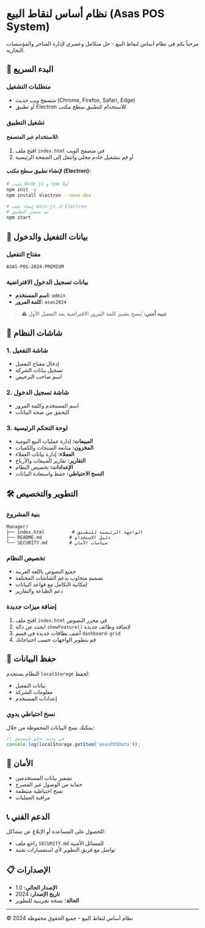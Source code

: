 # نظام أساس لنقاط البيع (Asas POS System)

مرحباً بكم في نظام أساس لنقاط البيع - حل متكامل وعصري لإدارة المتاجر والمؤسسات التجارية.

## 🚀 البدء السريع

### متطلبات التشغيل
- متصفح ويب حديث (Chrome, Firefox, Safari, Edge)
- أو تطبيق Electron للاستخدام كتطبيق سطح مكتب

### تشغيل التطبيق

#### للاستخدام عبر المتصفح:
1. افتح ملف `index.html` في متصفح الويب
2. أو قم بتشغيل خادم محلي وانتقل إلى الصفحة الرئيسية

#### لإنشاء تطبيق سطح مكتب (Electron):
```bash
# تثبيت Node.js و npm أولاً
npm init -y
npm install electron --save-dev

# إنشاء ملف main.js للـ Electron
# ثم تشغيل التطبيق
npm start
```

## 🔑 بيانات التفعيل والدخول

### مفتاح التفعيل
```
ASAS-POS-2024-PREMIUM
```

### بيانات تسجيل الدخول الافتراضية
- **اسم المستخدم:** `admin`
- **كلمة المرور:** `asas2024`

> ⚠️ **تنبيه أمني:** يُنصح بتغيير كلمة المرور الافتراضية بعد التفعيل الأول

## 📱 شاشات النظام

### 1. شاشة التفعيل
- إدخال مفتاح التفعيل
- تسجيل بيانات الشركة
- اسم صاحب الترخيص

### 2. شاشة تسجيل الدخول
- اسم المستخدم وكلمة المرور
- التحقق من صحة البيانات

### 3. لوحة التحكم الرئيسية
- **المبيعات:** إدارة عمليات البيع اليومية
- **المخزون:** متابعة المنتجات والكميات
- **العملاء:** إدارة بيانات العملاء
- **التقارير:** تقارير المبيعات والأرباح
- **الإعدادات:** تخصيص النظام
- **النسخ الاحتياطي:** حفظ واستعادة البيانات

## 🛠️ التطوير والتخصيص

### بنية المشروع
```
Manager/
├── index.html          # الواجهة الرئيسية للتطبيق
├── README.md          # دليل الاستخدام
└── SECURITY.md        # سياسات الأمان
```

### تخصيص النظام
- جميع النصوص باللغة العربية
- تصميم متجاوب يدعم الشاشات المختلفة
- إمكانية التكامل مع قواعد البيانات
- دعم الطباعة والتقارير

### إضافة ميزات جديدة
1. افتح ملف `index.html` في محرر النصوص
2. ابحث عن دالة `showFeature()` لإضافة وظائف جديدة
3. أضف بطاقات جديدة في قسم `dashboard-grid`
4. قم بتطوير الواجهات حسب احتياجاتك

## 💾 حفظ البيانات

النظام يستخدم `localStorage` لحفظ:
- بيانات التفعيل
- معلومات الشركة
- إعدادات المستخدم

### نسخ احتياطي يدوي
يمكنك نسخ البيانات المحفوظة من خلال:
```javascript
// في وحدة تحكم المتصفح
console.log(localStorage.getItem('asasPOSData'));
```

## 🔐 الأمان

- تشفير بيانات المستخدمين
- حماية من الوصول غير المصرح
- نسخ احتياطية منتظمة
- مراقبة العمليات

## 📞 الدعم الفني

للحصول على المساعدة أو الإبلاغ عن مشاكل:
- راجع ملف `SECURITY.md` للمسائل الأمنية
- تواصل مع فريق التطوير لأي استفسارات تقنية

## 📋 الإصدارات

- **الإصدار الحالي:** 1.0
- **تاريخ الإصدار:** 2024
- **الحالة:** نسخة تجريبية للتطوير

---

© 2024 نظام أساس لنقاط البيع - جميع الحقوق محفوظة
